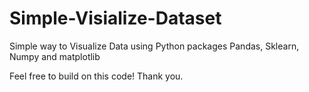 # Simple-Visialize-Dataset
Simple way to Visualize Data using Python packages Pandas, Sklearn, Numpy and matplotlib

Feel free to build on this code!
Thank you.

